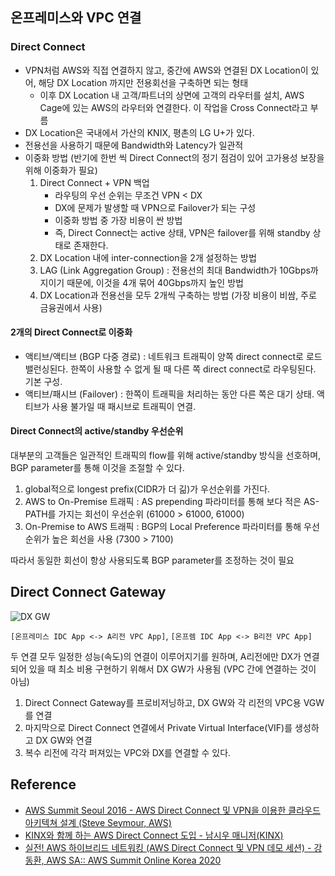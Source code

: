## 온프레미스와 VPC 연결

### Direct Connect

- VPN처럼 AWS와 직접 연결하지 않고, 중간에 AWS와 연결된 DX Location이 있어, 해당 DX Location 까지만 전용회선을 구축하면 되는 형태
  - 이후 DX Location 내 고객/파트너의 상면에 고객의 라우터를 설치, AWS Cage에 있는 AWS의 라우터와 연결한다. 이 작업을 Cross Connect라고 부름
- DX Location은 국내에서 가산의 KNIX, 평촌의 LG U+가 있다.
- 전용선을 사용하기 때문에 Bandwidth와 Latency가 일관적
- 이중화 방법 (반기에 한번 씩 Direct Connect의 정기 점검이 있어 고가용성 보장을 위해 이중화가 필요)
  1. Direct Connect + VPN 백업
     - 라우팅의 우선 순위는 무조건 VPN < DX
     - DX에 문제가 발생할 때 VPN으로 Failover가 되는 구성
     - 이중화 방법 중 가장 비용이 싼 방법
     - 즉, Direct Connect는 active 상태, VPN은 failover를 위해 standby 상태로 존재한다.
  2. DX Location 내에 inter-connection을 2개 설정하는 방법
  3. LAG (Link Aggregation Group) : 전용선의 최대 Bandwidth가 10Gbps까지이기 때문에, 이것을 4개 묶어 40Gbps까지 높인 방법
  4. DX Location과 전용선을 모두 2개씩 구축하는 방법 (가장 비용이 비쌈, 주로 금융권에서 사용)

#### 2개의 Direct Connect로 이중화

- 액티브/액티브 (BGP 다중 경로) : 네트워크 트래픽이 양쪽 direct connect로 로드밸런싱된다. 한쪽이 사용할 수 없게 될 때 다른 쪽 direct connect로 라우팅된다. 기본 구성.
- 액티브/패시브 (Failover) : 한쪽이 트래픽을 처리하는 동안 다른 쪽은 대기 상태. 액티브가 사용 불가일 때 패시브로 트래픽이 연결.

#### Direct Connect의 active/standby 우선순위

대부분의 고객들은 일관적인 트래픽의 flow를 위해 active/standby 방식을 선호하며, BGP parameter를 통해 이것을 조절할 수 있다.

1. global적으로 longest prefix(CIDR가 더 긺)가 우선순위를 가진다.
2. AWS to On-Premise 트래픽 : AS prepending 파라미터를 통해 보다 적은 AS-PATH를 가지는 회선이 우선순위 (61000 > 61000, 61000)
3. On-Premise to AWS 트래픽 : BGP의 Local Preference 파라미터를 통해 우선순위가 높은 회선을 사용 (7300 > 7100)

따라서 동일한 회선이 항상 사용되도록 BGP parameter를 조정하는 것이 필요

## Direct Connect Gateway

![DX GW](https://docs.aws.amazon.com/ko_kr/directconnect/latest/UserGuide/images/dx-gateway.png)

`[온프레미스 IDC App <-> A리전 VPC App]`, `[온프렘 IDC App <-> B리전 VPC App]`

두 연결 모두 일정한 성능(속도)의 연결이 이루어지기를 원하며, A리전에만 DX가 연결되어 있을 때 최소 비용 구현하기 위해서 DX GW가 사용됨 (VPC 간에 연결하는 것이 아님)

1. Direct Connect Gateway를 프로비저닝하고, DX GW와 각 리전의 VPC용 VGW를 연결
2. 마지막으로 Direct Connect 연결에서 Private Virtual Interface(VIF)를 생성하고 DX GW와 연결
3. 복수 리전에 각각 퍼져있는 VPC와 DX를 연결할 수 있다.

## Reference

- [AWS Summit Seoul 2016 - AWS Direct Connect 및 VPN을 이용한 클라우드 아키텍쳐 설계 (Steve Seymour, AWS)](https://www.youtube.com/watch?v=kXLpCCbmIWQ&ab_channel=AmazonWebServicesKorea)
- [KINX와 함께 하는 AWS Direct Connect 도입 - 남시우 매니저(KINX)](https://www.youtube.com/watch?v=8X1g2w-0fvM&ab_channel=AmazonWebServicesKorea)
- [실전! AWS 하이브리드 네트워킹 (AWS Direct Connect 및 VPN 데모 세션) - 강동환, AWS SA:: AWS Summit Online Korea 2020](https://www.youtube.com/watch?v=yMgwrkqfcbg&ab_channel=AmazonWebServicesKorea)

